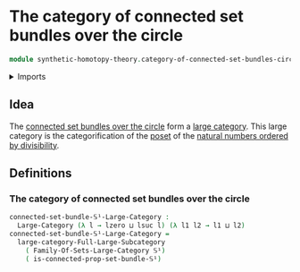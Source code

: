 # The category of connected set bundles over the circle

```agda
module synthetic-homotopy-theory.category-of-connected-set-bundles-circle where
```

<details><summary>Imports</summary>

```agda
open import category-theory.full-large-subcategories
open import category-theory.large-categories
open import category-theory.large-precategories

open import foundation.category-of-families-of-sets
open import foundation.universe-levels

open import synthetic-homotopy-theory.circle
open import synthetic-homotopy-theory.connected-set-bundles-circle
```

</details>

## Idea

The
[connected set bundles over the circle](synthetic-homotopy-theory.connected-set-bundles-circle.md)
form a [large category](category-theory.large-categories.md). This large
category is the categorification of the [poset](order-theory.posets.md) of the
[natural numbers ordered by divisibility](elementary-number-theory.poset-of-natural-numbers-ordered-by-divisibility.md).

## Definitions

### The category of connected set bundles over the circle

```agda
connected-set-bundle-𝕊¹-Large-Category :
  Large-Category (λ l → lzero ⊔ lsuc l) (λ l1 l2 → l1 ⊔ l2)
connected-set-bundle-𝕊¹-Large-Category =
  large-category-Full-Large-Subcategory
    ( Family-Of-Sets-Large-Category 𝕊¹)
    ( is-connected-prop-set-bundle-𝕊¹)
```
